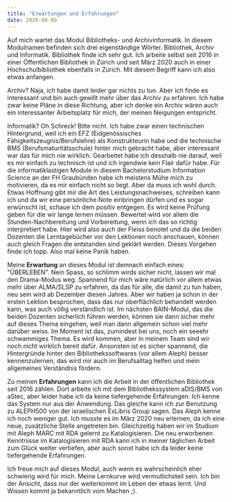 ```yaml
---
title: "Erwartungen und Erfahrungen"
date: 2020-09-09
---
```


Auf mich wartet das Modul Bibliotheks- und Archivinformatik. In diesem Modulnamen befinden sich drei eigenständige Wörter. Bibliothek, Archiv und Informatik. 
Bibliothek finde ich sehr gut. Ich arbeite selbst seit 2016 in einer Öffentlichen Bibliothek in Zürich und seit März 2020 auch in einer Hochschulbibliothek ebenfalls in Zürich. Mit diesem Begriff kann ich also etwas anfangen. 

Archiv? Naja, ich habe damit leider gar nichts zu tun. Aber ich finde es interessant und bin auch gewillt mehr über das Archiv zu erfahren. Ich habe zwar keine Pläne in diese Richtung, aber ich denke ein Archiv wären auch ein interessanter Arbeitsplatz für mich, der meinen Neigungen entspricht. 

Informatik? Oh Schreck! Bitte nicht. Ich habe zwar einen technischen Hintergrund, weil ich ein EFZ (Eidgenössisches Fähigkeitszeugnis/Berufslehre) als Konstrukteurin habe und die technische BMS (Berufsmaturitätsschule) hinter mich gebracht habe, aber interessant war das für mich nie wirklich. Gearbeitet habe ich desshalb nie darauf, weil es mir einfach zu technisch ist und ich irgendwie kein Flair dafür habe. Für die informatiklastigen Module in diesem Bachelorstudium Information Science an der FH Graubünden habe ich meistens Mühe mich zu motivieren, da es mir einfach nicht so liegt. Aber da muss ich wohl durch. Etwas Hoffnung gibt mir die Art des Leistungsnachweises, schreiben kann ich und da wir eine persönliche Note einbringen dürfen und es sogar erwünscht ist, schaue ich dem positiv entgegen. Es wird keine Prüfung geben für die wir lange lernen müssen. Bewertet wird vor allem die Stunden-Nachbereitung und Vorbereitung, wenn ich das so richtig interpretiert habe. Hier wird also auch der Fleiss benotet und da die beiden Dozenten die Lerntagebücher vor den Lektionen noch anschauen, können auch gleich Fragen die entstanden sind geklärt werden. Dieses Vorgehen finde ich topp. Also mal keine Panik haben.  

Meine **Erwartung** an dieses Modul ist demnach einfach eines: "ÜBERLEBEN". Nein Spass, so schlimm wirds sicher nicht, lassen wir mal den Drama-Modus weg. Spannend für mich wäre natürlich vor allem etwas mehr über ALMA/SLSP zu erfahren, da das für alle, die damit zu tun haben, neu sein wird ab Dezember diesen Jahres. Aber wir haben ja schon in der ersten Lektion besprochen, dass das nur oberflächlich behandelt werden kann, was auch völlig verständlich ist. Im nächsten BAIN-Modul, das die beiden Dozenten sicherlich führen werden, können sie dann sicher mehr auf dieses Thema eingehen, weil man dann allgemein schon viel mehr darüber weiss. Im Moment ist das, zumindest bei uns, noch ein seeehr schwammiges Thema. Es wird kommen, aber in meinem Team sind wir noch nicht wirklich bereit dafür.
Ansonsten ist es sicher spannend, die Hintergründe hinter den Bibliothekssoftwares (vor allem Aleph) besser kennenzulernen, das wird mir auch im Berufsalltag helfen und mein allgemeines Verständnis fördern.

Zu meinen **Erfahrungen** kann ich die Arbeit in der öffentlichen Bibliothek seit 2016 zählen. Dort arbeite ich mit dem Bibliothekssystem aDIS/BMS von aStec, aber leider habe ich da keine tiefergehende Erfahrungen. Ich kenne das System nur aus der Anwendung. Das gleiche kann ich zur Benutzung zu ALEPH500 von der israelischen ExLibris Group sagen. Das Aleph kenne ich noch weniger gut. Ich musste es im März 2020 neu erlernen, da ich eine neue, zusätzliche Stelle angetreten bin. Gleichzeitig haben wir im Studium mit Aleph MARC mit RDA gelernt zu Katalogisieren. Die neu erworbenen Kenntnisse im Katalogisieren mit RDA kann ich in meiner täglichen Arbeit zum Glück weiter vertiefen, aber auch sonst habe ich da leider keine tiefergehende Erfahrungen. 

Ich freue mich auf dieses Modul, auch wenn es wahrscheinlich eher schwierig wird für mich. Meine Lernkurve wird vermutlichsteil sein. Ich bin der Ansicht, dass nur der weiterkommt im Leben der etwas lernt. Und Wissen kommt ja bekanntlich vom Machen ;).
